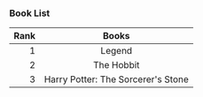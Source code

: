 ### Book List
| Rank |            **Books**             |
|-----:|:----------------------------------:|
|     1|    Legend                        |
|     2|The Hobbit                        |
|     3|Harry Potter: The Sorcerer's Stone|
